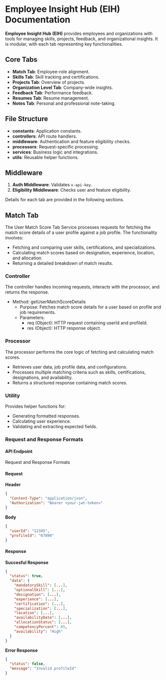 # Employee Insight Hub (EIH) Documentation

**Employee Insight Hub (EIH)** provides employees and organizations with tools for managing skills, projects, feedback, and organizational insights. It is modular, with each tab representing key functionalities.

## Core Tabs
- **Match Tab**: Employee-role alignment.
- **Skills Tab**: Skill tracking and certifications.
- **Projects Tab**: Overview of projects.
- **Organization Level Tab**: Company-wide insights.
- **Feedback Tab**: Performance feedback.
- **Resumes Tab**: Resume management.
- **Notes Tab**: Personal and professional note-taking.

## File Structure
- **constants**: Application constants.
- **controllers**: API route handlers.
- **middleware**: Authentication and feature eligibility checks.
- **processors**: Request-specific processing.
- **services**: Business logic and integrations.
- **utils**: Reusable helper functions.

## Middleware
1. **Auth Middleware**: Validates `x-api-key`.
2. **Eligibility Middleware**: Checks user and feature eligibility.

Details for each tab are provided in the following sections.

## Match Tab

The User Match Score Tab Service processes requests for fetching the match score details of a user profile against a job profile. The functionality involves:

* Fetching and comparing user skills, certifications, and specializations.
* Calculating match scores based on designation, experience, location, and allocation.
* Returning a detailed breakdown of match results.

### Controller

The controller handles incoming requests, interacts with the processor, and returns the response.

* Method: getUserMatchScoreDetails
  * Purpose: Fetches match score details for a user based on profile and job requirements.
  * Parameters:
    * req (Object): HTTP request containing userId and profileId.
    * res (Object): HTTP response object.
   
### Processor

The processor performs the core logic of fetching and calculating match scores.

* Retrieves user data, job profile data, and configurations.
* Processes multiple matching criteria such as skills, certifications, designations, and availability.
* Returns a structured response containing match scores.

### Utility

Provides helper functions for:

* Generating formatted responses.
* Calculating user experience.
* Validating and extracting expected fields.

### Request and Response Formats

#### API Endpoint
Request and Response Formats

#### Request
**Header**
```json
{
  "Content-Type": "application/json",
  "Authorization": "Bearer <your-jwt-token>"
}
```

**Body**
```json
{
  "userId": "12345",
  "profileId": "67890"
}
```

#### Response

**Succesful Response**
```json
{
  "status": true,
  "data": {
    "mandatorySkill": [...],
    "optionalSkill": [...],
    "designation": [...],
    "experience": [...],
    "certification": [...],
    "specialization": [...],
    "location": [...],
    "availabilityDate": [...],
    "allocationStatus": [...],
    "competencyPercent": 85,
    "availability": "High"
  }
}
```

**Error Response**
```json
{
  "status": false,
  "message": "Invalid profileId"
}
```
